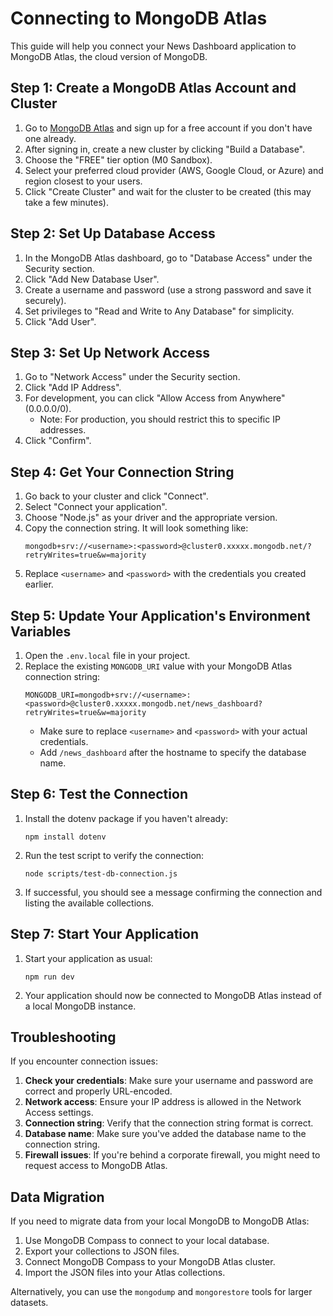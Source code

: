 # Connecting to MongoDB Atlas

This guide will help you connect your News Dashboard application to MongoDB Atlas, the cloud version of MongoDB.

## Step 1: Create a MongoDB Atlas Account and Cluster

1. Go to [MongoDB Atlas](https://www.mongodb.com/cloud/atlas) and sign up for a free account if you don't have one already.
2. After signing in, create a new cluster by clicking "Build a Database".
3. Choose the "FREE" tier option (M0 Sandbox).
4. Select your preferred cloud provider (AWS, Google Cloud, or Azure) and region closest to your users.
5. Click "Create Cluster" and wait for the cluster to be created (this may take a few minutes).

## Step 2: Set Up Database Access

1. In the MongoDB Atlas dashboard, go to "Database Access" under the Security section.
2. Click "Add New Database User".
3. Create a username and password (use a strong password and save it securely).
4. Set privileges to "Read and Write to Any Database" for simplicity.
5. Click "Add User".

## Step 3: Set Up Network Access

1. Go to "Network Access" under the Security section.
2. Click "Add IP Address".
3. For development, you can click "Allow Access from Anywhere" (0.0.0.0/0).
   - Note: For production, you should restrict this to specific IP addresses.
4. Click "Confirm".

## Step 4: Get Your Connection String

1. Go back to your cluster and click "Connect".
2. Select "Connect your application".
3. Choose "Node.js" as your driver and the appropriate version.
4. Copy the connection string. It will look something like:
   ```
   mongodb+srv://<username>:<password>@cluster0.xxxxx.mongodb.net/?retryWrites=true&w=majority
   ```
5. Replace `<username>` and `<password>` with the credentials you created earlier.

## Step 5: Update Your Application's Environment Variables

1. Open the `.env.local` file in your project.
2. Replace the existing `MONGODB_URI` value with your MongoDB Atlas connection string:
   ```
   MONGODB_URI=mongodb+srv://<username>:<password>@cluster0.xxxxx.mongodb.net/news_dashboard?retryWrites=true&w=majority
   ```
   - Make sure to replace `<username>` and `<password>` with your actual credentials.
   - Add `/news_dashboard` after the hostname to specify the database name.

## Step 6: Test the Connection

1. Install the dotenv package if you haven't already:
   ```
   npm install dotenv
   ```

2. Run the test script to verify the connection:
   ```
   node scripts/test-db-connection.js
   ```

3. If successful, you should see a message confirming the connection and listing the available collections.

## Step 7: Start Your Application

1. Start your application as usual:
   ```
   npm run dev
   ```

2. Your application should now be connected to MongoDB Atlas instead of a local MongoDB instance.

## Troubleshooting

If you encounter connection issues:

1. **Check your credentials**: Make sure your username and password are correct and properly URL-encoded.
2. **Network access**: Ensure your IP address is allowed in the Network Access settings.
3. **Connection string**: Verify that the connection string format is correct.
4. **Database name**: Make sure you've added the database name to the connection string.
5. **Firewall issues**: If you're behind a corporate firewall, you might need to request access to MongoDB Atlas.

## Data Migration

If you need to migrate data from your local MongoDB to MongoDB Atlas:

1. Use MongoDB Compass to connect to your local database.
2. Export your collections to JSON files.
3. Connect MongoDB Compass to your MongoDB Atlas cluster.
4. Import the JSON files into your Atlas collections.

Alternatively, you can use the `mongodump` and `mongorestore` tools for larger datasets. 
